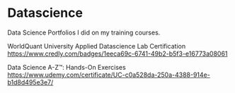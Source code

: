 # Datascience
Data Science Portfolios I did on my training courses.

WorldQuant University Applied Datascience Lab Certification
https://www.credly.com/badges/1eeca69c-6741-49b2-b5f3-e16773a08061

Data Science A-Z™: Hands-On Exercises
https://www.udemy.com/certificate/UC-c0a528da-250a-4388-914e-b1d8d495e3e7/
